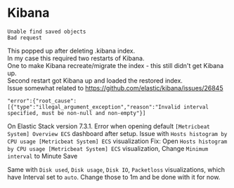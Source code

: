 # Kibana
```
Unable find saved objects
Bad request
```
This popped up after deleting .kibana index.  
In my case this required two restarts of Kibana.  
One to make Kibana recreate/migrate the index - this still didn't get Kibana up.  
Second restart got Kibana up and loaded the restored index.  
Issue somewhat related to https://github.com/elastic/kibana/issues/26845



```
"error":{"root_cause":[{"type":"illegal_argument_exception","reason":"Invalid interval specified, must be non-null and non-empty"}]
```
On Elastic Stack version 7.3.1.
Error when opening default `[Metricbeat System] Overview ECS` dashboard after setup.
Issue with `Hosts histogram by CPU usage [Metricbeat System] ECS` visualization
Fix:
Open `Hosts histogram by CPU usage [Metricbeat System] ECS` visualization,
Change `Minimum interval` to Minute
Save

Same with `Disk used`, `Disk usage`, `Disk IO`, `Packetloss` visualizations,
which have Interval set to `auto`.
Change those to 1m and be done with it for now.
